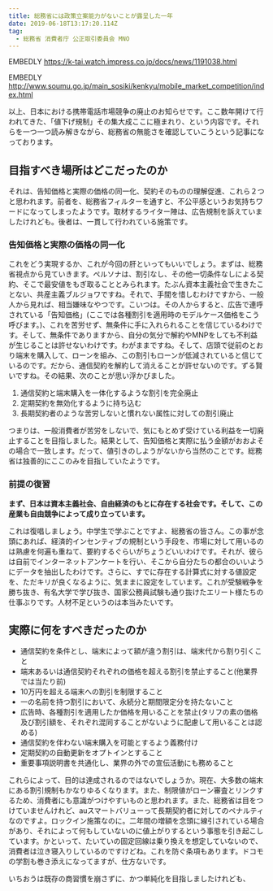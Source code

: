```yaml
---
title: 総務省には政策立案能力がないことが露呈した一年
date: 2019-06-18T13:17:20.114Z
tag:
  - 総務省 消費者庁 公正取引委員会 MNO
---
```

EMBEDLY https://k-tai.watch.impress.co.jp/docs/news/1191038.html

EMBEDLY http://www.soumu.go.jp/main_sosiki/kenkyu/mobile_market_competition/index.html

以上、日本における携帯電話市場競争の廃止のお知らせです。ここ数年開けて行われてきた、「値下げ規制」その集大成ここに極まれり、という内容です。それらを一つ一つ読み解きながら、総務省の無能さを確認していこうという記事になっております。

## 目指すべき場所はどこだったのか

それは、告知価格と実際の価格の同一化、契約そのものの理解促進、これら２つと思われます。前者を、総務省フィルターを通すと、不公平感というお気持ちワードになってしまったようです。取材するライター陣は、広告規制を訴えていましたけれども。後者は、一貫して行われている施策です。

### 告知価格と実際の価格の同一化

これをどう実現するか、これが今回の肝といってもいいでしょう。まずは、総務省視点から見ていきます。ペルソナは、割引なし、その他一切条件なしによる契約、そこで最安値をもぎ取ることとみられます。たぶん資本主義社会で生きたことない、共産主義ブルジョワですね。それで、手間を惜しむわけですから、一般人から見れば、相当嫌味なやつです。こいつは。その人からすると、広告で連呼されている「告知価格」(ここでは各種割引を適用時のモデルケース価格をこう呼びます。)、これを苦労せず、無条件に手に入れられることを信じているわけです。そして、無条件でありますから、自分の気分で解約やMNPをしても不利益が生じることは許せないわけです。わがままですね。そして、店頭で従前のとおり端末を購入して、ローンを組み、この割引もローンが低減されていると信じているのです。だから、通信契約を解約して消えることが許せないのです。ずる賢いですね。その結果、次のことが思い浮かびました。

1. 通信契約と端末購入を一体化するような割引を完全廃止
2. 定期契約を無効化するように持ち込む
3. 長期契約者のような苦労しないと慣れない属性に対しての割引廃止

つまりは、一般消費者が苦労をしないで、気にもとめず受けている利益を一切廃止することを目指しました。結果として、告知価格と実際に払う金額がおおよその場合で一致します。だって、値引きのしようがないから当然のことです。総務省は独善的にここのみを目指していたようです。

### 前提の復習

**まず、日本は資本主義社会、自由経済のもとに存在する社会です。そして、この産業も自由競争によって成り立っています。**

これは復唱しましょう。中学生で学ぶことですよ、総務省の皆さん。この事が念頭にあれば、経済的インセンティブの規制という手段を、市場に対して用いるのは熟慮を何遍も重ねて、要約するぐらいがちょうどいいわけです。それが、彼らは自前でインターネットアンケートを行い、そこから自分たちの都合のいいようにデータを抽出したわけです。さらに、すでに存在する計算式に対する値設定を、ただキリが良くなるように、気ままに設定をしています。これが受験戦争を勝ち抜き、有名大学で学び抜き、国家公務員試験も通り抜けたエリート様たちの仕事ぶりです。人材不足というのは本当みたいです。

## 実際に何をすべきだったのか

* 通信契約を条件とし、端末によって額が違う割引は、端末代から割り引くこと
* 端末あるいは通信契約それぞれの価格を超える割引を禁止すること(他業界では当たり前)
* 10万円を超える端末への割引を制限すること
* 一の名前を持つ割引において、永続分と期間限定分を持たないこと
* 広告時、各種割引を適用したか価格を用いることを禁止(タリフの素の価格及び割引額を、それぞれ混同することがないように配慮して用いることは認める)
* 通信契約を伴わない端末購入を可能とするよう義務付け
* 定期契約の自動更新をオプトインとすること
* 重要事項説明書を共通化し、業界の外での宣伝活動にも務めること

これらによって、目的は達成されるのではないでしょうか。現在、大多数の端末にある割引規制もかなりゆるくなります。また、制限値がローン審査とリンクするため、消費者にも意識がつけやすいものと思われます。また、総務省は目をつけていませんけれど、auスマートバリューって長期契約者に対してのペナルティなのですよ。ロックイン施策なのに。二年間の増額を念頭に線引されている場合があり、それによって何もしていないのに値上がりするという事態を引き起こしています。かといって、たいていの固定回線は乗り換えを想定していないので、消費者は泣き寝入りしているのですけどね。これを防ぐ条項もあります。ドコモの学割も巻き添えになってますが、仕方ないです。

いちおうは既存の商習慣を崩さずに、かつ単純化を目指しましたけれども、
